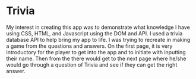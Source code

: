 # Trivia
My interest in creating this app was to demonstrate what knowledge I have using CSS, HTML, and Javascript using the DOM and API. I used a trivia database API to help bring my app to life. I was trying to recreate in making a game from the questions and answers.
On the first page, it is very introductory for the player to get into the app and to initiate with inputting their name. Then from the there would get to the next page where he/she would go through a question of Trivia and see if they can get the right answer.
